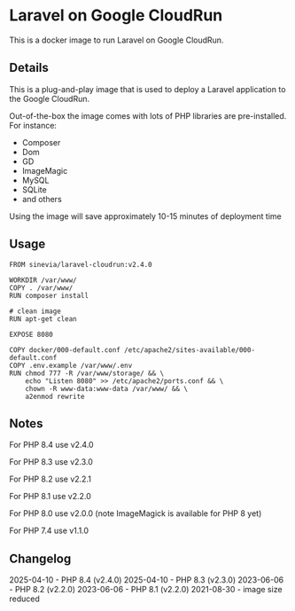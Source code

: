 # Laravel on Google CloudRun

This is a docker image to run Laravel on Google CloudRun. 

## Details

This is a plug-and-play image that is used to deploy a Laravel application to the Google CloudRun.

Out-of-the-box the image comes with lots of PHP libraries are pre-installed. For instance:

- Composer
- Dom
- GD
- ImageMagic
- MySQL
- SQLite
- and others

Using the image will save approximately 10-15 minutes of deployment time


## Usage

```
FROM sinevia/laravel-cloudrun:v2.4.0

WORKDIR /var/www/
COPY . /var/www/
RUN composer install

# clean image
RUN apt-get clean

EXPOSE 8080

COPY docker/000-default.conf /etc/apache2/sites-available/000-default.conf 
COPY .env.example /var/www/.env 
RUN chmod 777 -R /var/www/storage/ && \     
    echo "Listen 8080" >> /etc/apache2/ports.conf && \     
    chown -R www-data:www-data /var/www/ && \     
    a2enmod rewrite
```

## Notes
For PHP 8.4 use v2.4.0

For PHP 8.3 use v2.3.0

For PHP 8.2 use v2.2.1

For PHP 8.1 use v2.2.0

For PHP 8.0 use v2.0.0 (note ImageMagick is available for PHP 8 yet)

For PHP 7.4 use v1.1.0

## Changelog
2025-04-10 - PHP 8.4 (v2.4.0)
2025-04-10 - PHP 8.3 (v2.3.0)
2023-06-06 - PHP 8.2 (v2.2.0)
2023-06-06 - PHP 8.1 (v2.2.0)
2021-08-30 - image size reduced
